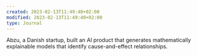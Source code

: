```yaml
---
created: 2023-02-13T11:49:40+02:00
modified: 2023-02-13T11:49:40+02:00
type: Journal
---
```


Abzu, a Danish startup, built an AI product that generates mathematically explainable models that identify cause-and-effect relationships.

